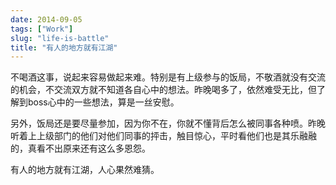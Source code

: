 ```yaml
---
date: 2014-09-05
tags: ["Work"]
slug: "life-is-battle"
title: "有人的地方就有江湖"
---
```




不喝酒这事，说起来容易做起来难。特别是有上级参与的饭局，不敬酒就没有交流的机会，不交流双方就不知道各自心中的想法。昨晚喝多了，依然难受无比，但了解到boss心中的一些想法，算是一丝安慰。

另外，饭局还是要尽量参加，因为你不在，你就不懂背后怎么被同事各种喷。昨晚听着上上级部门的他们对他们同事的抨击，触目惊心，平时看他们也是其乐融融的，真看不出原来还有这么多恩怨。

有人的地方就有江湖，人心果然难猜。

